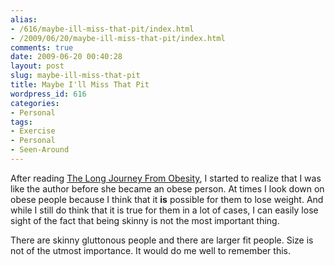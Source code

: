 ```yaml
---
alias:
- /616/maybe-ill-miss-that-pit/index.html
- /2009/06/20/maybe-ill-miss-that-pit/index.html
comments: true
date: 2009-06-20 00:40:28
layout: post
slug: maybe-ill-miss-that-pit
title: Maybe I'll Miss That Pit
wordpress_id: 616
categories:
- Personal
tags:
- Exercise
- Personal
- Seen-Around
---
```


After reading [The Long Journey From Obesity](http://www.boundless.org/2005/articles/a0002060.cfm), I started to realize that I was like the author before she became an obese person.  At times I look down on obese people because I think that it **is** possible for them to lose weight.  And while I still do think that it is true for them in a lot of cases, I can easily lose sight of the fact that being skinny is not the most important thing.

There are skinny gluttonous people and there are larger fit people.  Size is not of the utmost importance.  It would do me well to remember this.
